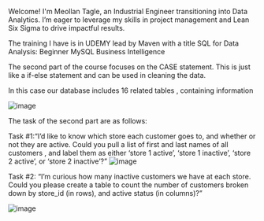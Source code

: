 Welcome! I'm Meollan Tagle, an Industrial Engineer transitioning into Data Analytics. I’m eager to leverage my skills in project management and Lean Six Sigma to drive impactful results.

The training I have is in UDEMY lead by Maven with a title SQL for Data Analysis: Beginner MySQL Business Intelligence

The second part of the course focuses on the CASE statement. This is just like a if-else statement and can be used in cleaning the data.


In this case our database includes 16 related tables , containing information

![image](https://github.com/user-attachments/assets/a8fcef2e-6222-4601-a88f-703b177ad448)

The task of the second part are as follows:

Task #1:“I’d like to know which store each customer goes to, and whether or not they are active.
Could you pull a list of first and last names of all customers , and label them as either ‘store 1 active’, ‘store 1 inactive’, ‘store 2 active’, or ‘store 2 inactive’?”
![image](https://github.com/user-attachments/assets/961c8c11-1532-46fb-a95e-b776f76b9cd7)

Task #2: “I’m curious how many inactive customers we have at each store. Could you please create a table to count the number of customers broken down by store_id (in rows), and active status (in columns)?”

![image](https://github.com/user-attachments/assets/9f36f352-1c54-4536-bf67-fe130360d0ed)

